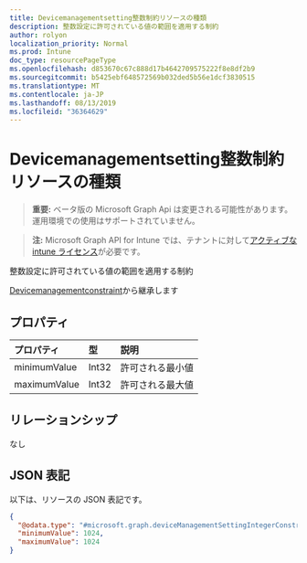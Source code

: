 ```yaml
---
title: Devicemanagementsetting整数制約リソースの種類
description: 整数設定に許可されている値の範囲を適用する制約
author: rolyon
localization_priority: Normal
ms.prod: Intune
doc_type: resourcePageType
ms.openlocfilehash: d853670c67c888d17b4642709575222f8e8df2b9
ms.sourcegitcommit: b5425ebf648572569b032ded5b56e1dcf3830515
ms.translationtype: MT
ms.contentlocale: ja-JP
ms.lasthandoff: 08/13/2019
ms.locfileid: "36364629"
---
```

# <a name="devicemanagementsettingintegerconstraint-resource-type"></a>Devicemanagementsetting整数制約リソースの種類

> **重要:** ベータ版の Microsoft Graph Api は変更される可能性があります。運用環境での使用はサポートされていません。

> **注:** Microsoft Graph API for Intune では、テナントに対して[アクティブな intune ライセンス](https://go.microsoft.com/fwlink/?linkid=839381)が必要です。

整数設定に許可されている値の範囲を適用する制約


[Devicemanagementconstraint](../resources/intune-deviceintent-devicemanagementconstraint.md)から継承します

## <a name="properties"></a>プロパティ
|プロパティ|型|説明|
|:---|:---|:---|
|minimumValue|Int32|許可される最小値|
|maximumValue|Int32|許可される最大値|

## <a name="relationships"></a>リレーションシップ
なし

## <a name="json-representation"></a>JSON 表記
以下は、リソースの JSON 表記です。
<!-- {
  "blockType": "resource",
  "@odata.type": "microsoft.graph.deviceManagementSettingIntegerConstraint"
}
-->
``` json
{
  "@odata.type": "#microsoft.graph.deviceManagementSettingIntegerConstraint",
  "minimumValue": 1024,
  "maximumValue": 1024
}
```



